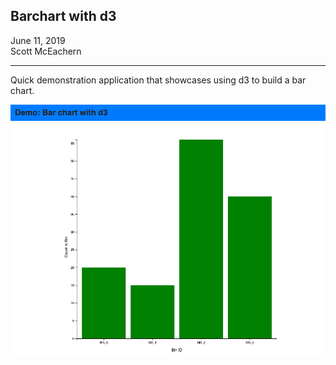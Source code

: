 ## Barchart with d3
June 11, 2019  
Scott McEachern  
  
  
---
Quick demonstration application that showcases using d3 to build a bar chart.  
  
  
![Screenshot of demo](https://github.com/normalfactory/Demo_ChartWithD3/blob/master/static/images/d3_Bar_Chart.png)
